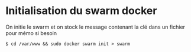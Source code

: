 # Initialisation du swarm docker

On initie le swarm et on stock le message contenant la clé dans un fichier pour mémo si besoin

```
$ cd /var/www && sudo docker swarm init > swarm
``` 